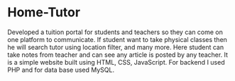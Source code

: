 # Home-Tutor
Developed a tuition portal for students and teachers so they can come on one platform to communicate. If student want to take physical classes then he will search tutor using location filter, and many more. Here student can take notes from teacher and can see any article is posted by any teacher. It is a simple website built using HTML, CSS, JavaScript. For backend I used PHP and for data base used MySQL.

